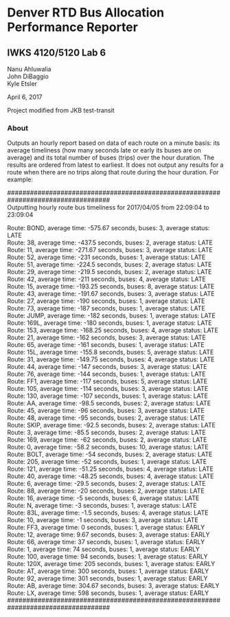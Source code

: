 # Denver RTD Bus Allocation Performance Reporter

## IWKS 4120/5120 Lab 6

Nanu Ahluwalia  
John DiBaggio  
Kyle Etsler  

April 6, 2017  
 
Project modified from JKB test-transit  

### About

Outputs an hourly report based on data of each  route on a minute basis: its average timeliness (how many seconds late or early its buses are on average) and its total number of buses (trips) over the hour duration. The results are ordered from latest to earliest. It does not output any results for a route when there are no trips along that route during the hour duration. For example:  

###################################################################################  
Outputting hourly route bus timeliness for 2017/04/05 from 22:09:04 to 23:09:04  

Route: BOND, average time: -575.67 seconds, buses: 3, average status: LATE  
Route: 38, average time: -437.5 seconds, buses: 2, average status: LATE  
Route: 11, average time: -271.67 seconds, buses: 3, average status: LATE  
Route: 52, average time: -231 seconds, buses: 1, average status: LATE  
Route: 51, average time: -224.5 seconds, buses: 2, average status: LATE  
Route: 29, average time: -219.5 seconds, buses: 2, average status: LATE  
Route: 42, average time: -211 seconds, buses: 4, average status: LATE  
Route: 15, average time: -193.25 seconds, buses: 8, average status: LATE  
Route: 43, average time: -191.67 seconds, buses: 3, average status: LATE  
Route: 27, average time: -190 seconds, buses: 1, average status: LATE  
Route: 73, average time: -187 seconds, buses: 1, average status: LATE  
Route: JUMP, average time: -182 seconds, buses: 1, average status: LATE  
Route: 169L, average time: -180 seconds, buses: 1, average status: LATE  
Route: 153, average time: -168.25 seconds, buses: 4, average status: LATE  
Route: 21, average time: -162 seconds, buses: 3, average status: LATE  
Route: 65, average time: -161 seconds, buses: 1, average status: LATE  
Route: 15L, average time: -155.8 seconds, buses: 5, average status: LATE  
Route: 31, average time: -149.75 seconds, buses: 4, average status: LATE  
Route: 44, average time: -147 seconds, buses: 3, average status: LATE  
Route: 76, average time: -144 seconds, buses: 1, average status: LATE  
Route: FF1, average time: -117 seconds, buses: 5, average status: LATE  
Route: 105, average time: -114 seconds, buses: 3, average status: LATE  
Route: 130, average time: -107 seconds, buses: 1, average status: LATE  
Route: AA, average time: -98.5 seconds, buses: 2, average status: LATE  
Route: 45, average time: -96 seconds, buses: 3, average status: LATE  
Route: 48, average time: -95 seconds, buses: 2, average status: LATE  
Route: SKIP, average time: -92.5 seconds, buses: 2, average status: LATE  
Route: 3, average time: -85.5 seconds, buses: 2, average status: LATE  
Route: 169, average time: -62 seconds, buses: 2, average status: LATE  
Route: 0, average time: -58.2 seconds, buses: 10, average status: LATE  
Route: BOLT, average time: -54 seconds, buses: 2, average status: LATE  
Route: 205, average time: -52 seconds, buses: 1, average status: LATE  
Route: 121, average time: -51.25 seconds, buses: 4, average status: LATE  
Route: 40, average time: -48.25 seconds, buses: 4, average status: LATE  
Route: 6, average time: -29.5 seconds, buses: 2, average status: LATE  
Route: 88, average time: -20 seconds, buses: 2, average status: LATE  
Route: 16, average time: -5 seconds, buses: 6, average status: LATE  
Route: N, average time: -3 seconds, buses: 1, average status: LATE  
Route: 83L, average time: -1.5 seconds, buses: 4, average status: LATE  
Route: 10, average time: -1 seconds, buses: 3, average status: LATE  
Route: FF3, average time: 0 seconds, buses: 1, average status: EARLY  
Route: 12, average time: 9.67 seconds, buses: 3, average status: EARLY  
Route: 66, average time: 37 seconds, buses: 1, average status: EARLY  
Route: 1, average time: 74 seconds, buses: 1, average status: EARLY  
Route: 100, average time: 94 seconds, buses: 1, average status: EARLY  
Route: 120X, average time: 205 seconds, buses: 1, average status: EARLY  
Route: AT, average time: 300 seconds, buses: 1, average status: EARLY  
Route: 92, average time: 301 seconds, buses: 1, average status: EARLY  
Route: AB, average time: 304.67 seconds, buses: 3, average status: EARLY  
Route: LX, average time: 598 seconds, buses: 1, average status: EARLY  
###################################################################################  
